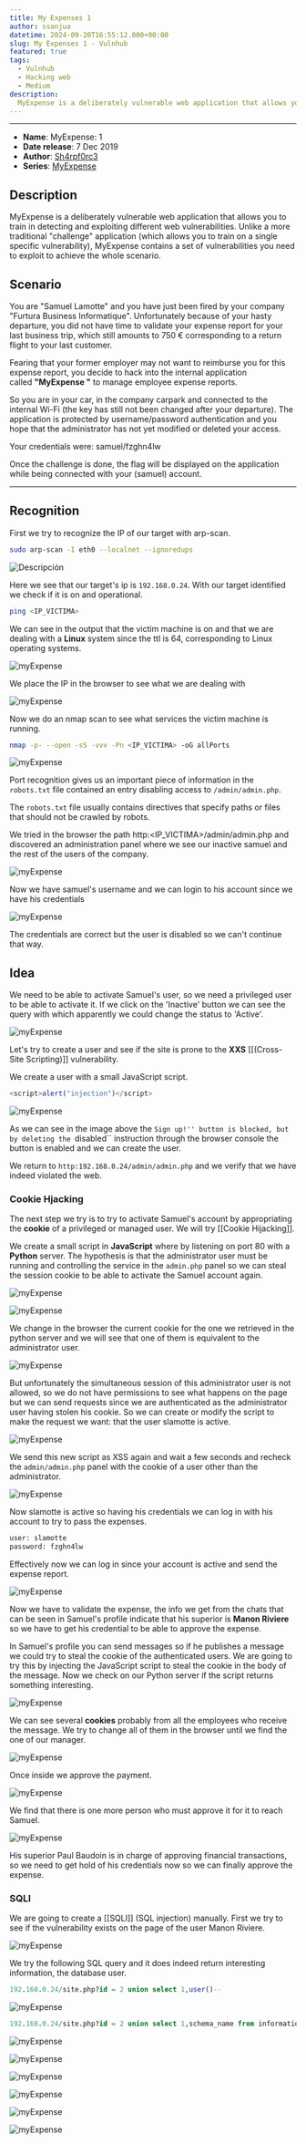 ```yaml
---
title: My Expenses 1
author: ssanjua
datetime: 2024-09-20T16:55:12.000+00:00
slug: My Expenses 1 - Vulnhub
featured: true
tags:
  - Vulnhub
  - Hacking web
  - Medium
description:
  MyExpense is a deliberately vulnerable web application that allows you to train in detecting and exploiting different web vulnerabilities. MyExpense contains a set of vulnerabilities you need to exploit to achieve the whole scenario.
---
```

---
- **Name**: MyExpense: 1
- **Date release**: 7 Dec 2019
- **Author**: [Sh4rpf0rc3](https://www.vulnhub.com/author/sh4rpf0rc3,662/)
- **Series**: [MyExpense](https://www.vulnhub.com/series/myexpense,265/)

## Description

MyExpense is a deliberately vulnerable web application that allows you to train in detecting and exploiting different web vulnerabilities. Unlike a more traditional "challenge" application (which allows you to train on a single specific vulnerability), MyExpense contains a set of vulnerabilities you need to exploit to achieve the whole scenario.

## Scenario

You are "Samuel Lamotte" and you have just been fired by your company "Furtura Business Informatique". Unfortunately because of your hasty departure, you did not have time to validate your expense report for your last business trip, which still amounts to 750 € corresponding to a return flight to your last customer.

Fearing that your former employer may not want to reimburse you for this expense report, you decide to hack into the internal application called **"MyExpense "** to manage employee expense reports.

So you are in your car, in the company carpark and connected to the internal Wi-Fi (the key has still not been changed after your departure). The application is protected by username/password authentication and you hope that the administrator has not yet modified or deleted your access.

Your credentials were: samuel/fzghn4lw

Once the challenge is done, the flag will be displayed on the application while being connected with your (samuel) account.

----
## Recognition

First we try to recognize the IP of our target with arp-scan.

```bash
sudo arp-scan -I eth0 --localnet --ignoredups
```

![Descripción](../../assets/img-content/myExpense(29).png)

Here we see that our target's ip is ``192.168.0.24``.
With our target identified we check if it is on and operational.

```bash
ping <IP_VICTIMA>
```

We can see in the output that the victim machine is on and that we are dealing with a **Linux** system since the ttl is 64, corresponding to Linux operating systems.

![myExpense](../../assets/img-content/myExpense(1).png)

We place the IP in the browser to see what we are dealing with

![myExpense](../../assets/img-content/myExpense(2).png)

Now we do an nmap scan to see what services the victim machine is running.

```bash
nmap -p- --open -sS -vvv -Pn <IP_VICTIMA> -oG allPorts
```

![myExpense](../../assets/img-content/myExpense(3).png)

Port recognition gives us an important piece of information in the `robots.txt` file contained an entry disabling access to `/admin/admin.php`.

The `robots.txt` file usually contains directives that specify paths or files that should not be crawled by robots.

We tried in the browser the path http:<IP_VICTIMA>/admin/admin.php and discovered an administration panel where we see our inactive samuel and the rest of the users of the company.

![myExpense](../../assets/img-content/myExpense(4).png)

Now we have samuel's username and we can login to his account since we have his credentials

![myExpense](../../assets/img-content/myExpense(5).png)

The credentials are correct but the user is disabled so we can't continue that way. 

## Idea

We need to be able to activate Samuel's user, so we need a privileged user to be able to activate it. If we click on the 'Inactive' button we can see the query with which apparently we could change the status to 'Active'.

![myExpense](../../assets/img-content/myExpense(6).png)

Let's try to create a user and see if the site is prone to the **XXS** [[(Cross-Site Scripting)]] vulnerability.

We create a user with a small JavaScript script.

```js
<script>alert("injection")</script>
```

![myExpense](../../assets/img-content/myExpense(8).png)

As we can see in the image above the ``Sign up!'' button is blocked, but by deleting the ``disabled`` instruction through the browser console the button is enabled and we can create the user.

We return to ``http:192.168.0.24/admin/admin.php`` and we verify that we have indeed violated the web. 

### Cookie Hjacking

The next step we try is to try to activate Samuel's account by appropriating the **cookie** of a privileged or managed user. We will try [[Cookie Hijacking]].

We create a small script in **JavaScript** where by listening on port 80 with a **Python** server. The hypothesis is that the administrator user must be running and controlling the service in the ``admin.php`` panel so we can steal the session cookie to be able to activate the Samuel account again. 

![myExpense](../../assets/img-content/myExpense(9).png)

![myExpense](../../assets/img-content/myExpense(10).png)

We change in the browser the current cookie for the one we retrieved in the python server and we will see that one of them is equivalent to the administrator user.

![myExpense](../../assets/img-content/myExpense(11).png)

But unfortunately the simultaneous session of this administrator user is not allowed, so we do not have permissions to see what happens on the page but we can send requests since we are authenticated as the administrator user having stolen his cookie. So we can create or modify the script to make the request we want: that the user slamotte is active.

![myExpense](../../assets/img-content/myExpense(12).png)

We send this new script as XSS again and wait a few seconds and recheck the ``admin/admin.php`` panel with the cookie of a user other than the administrator.

![myExpense](../../assets/img-content/myExpense(13).png)

Now slamotte is active so having his credentials we can log in with his account to try to pass the expenses. 

```bash
user: slamotte
password: fzghn4lw
```

Effectively now we can log in since your account is active and send the expense report. 

![myExpense](../../assets/img-content/myExpense(14).png)

Now we have to validate the expense, the info we get from the chats that can be seen in Samuel's profile indicate that his superior is **Manon Riviere** so we have to get his credential to be able to approve the expense. 

In Samuel's profile you can send messages so if he publishes a message we could try to steal the cookie of the authenticated users. We are going to try this by injecting the JavaScript script to steal the cookie in the body of the message.
Now we check on our Python server if the script returns something interesting.

![myExpense](../../assets/img-content/myExpense(17).png)

We can see several **cookies** probably from all the employees who receive the message. We try to change all of them in the browser until we find the one of our manager.

![myExpense](../../assets/img-content/myExpense(18).png)

Once inside we approve the payment.

![myExpense](../../assets/img-content/myExpense(19).png)

We find that there is one more person who must approve it for it to reach Samuel. 

![myExpense](../../assets/img-content/myExpense(20).png)

His superior Paul Baudoin is in charge of approving financial transactions, so we need to get hold of his credentials now so we can finally approve the expense.

### SQLI

We are going to create a [[SQLI]] (SQL injection) manually. 
First we try to see if the vulnerability exists on the page of the user Manon Riviere.

![myExpense](../../assets/img-content/myExpense(21).png)

We try the following SQL query and it does indeed return interesting information, the database user.

```sql
192.168.0.24/site.php?id = 2 union select 1,user()--
```

![myExpense](../../assets/img-content/myExpense(22).png)

```sql
192.168.0.24/site.php?id = 2 union select 1,schema_name from information_schema.schemata-- -
```

![myExpense](../../assets/img-content/myExpense(23).png)

![myExpense](../../assets/img-content/myExpense(24).png)

![myExpense](../../assets/img-content/myExpense(25).png)

![myExpense](../../assets/img-content/myExpense(26).png)

![myExpense](../../assets/img-content/myExpense(27).png)

![myExpense](../../assets/img-content/myExpense(28).png)

